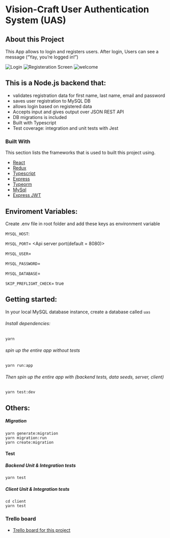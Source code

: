 # Vision-Craft User Authentication System (UAS)

## About this Project
This App allows to login and registers users. After login, Users can see a message (“Yay, you’re logged in!”)

![Login](https://user-images.githubusercontent.com/78776693/120108373-99bf9e00-c16d-11eb-9aa2-c77af34d4692.JPG)
![Registeration Screen](https://user-images.githubusercontent.com/78776693/120108432-c378c500-c16d-11eb-8acc-bc4ac81aebaf.JPG)
![welcome](https://user-images.githubusercontent.com/78776693/120108438-c96ea600-c16d-11eb-91eb-de6f9a34a9bc.JPG)

## This is a Node.js backend that:
* validates registration data for first name, last name, email and password
* saves user registration to MySQL DB
* allows login based on registered data
* Accepts input and gives output over JSON REST API
* DB migrations is included
* Built with Typescript
* Test coverage: integration and unit tests with Jest


### Built With
This section lists the frameworks that is used to built this project using.
* [React](https://reactjs.org/#)
* [Redux](https://redux.js.org/#)
* [Typescript](https://www.typescriptlang.org/docs/home.html)
* [Express](https://expressjs.com/)
* [Typeorm](https://typeorm.io/#/)
* [MySql](https://www.mysql.com/)
* [Express JWT](https://www.npmjs.com/package/express-jwt)

## Enviroment Variables:

Create .env file in root folder and add these keys as environment variable

`MYSQL_HOST`: <Database host>

`MYSQL_PORT`= <Api server port(default = 8080)>

`MYSQL_USER`= <Database User>

`MYSQL_PASSWORD`= <Database Password>

`MYSQL_DATABASE`= <Database name>

`SKIP_PREFLIGHT_CHECK`= true

## Getting started:
In your local MySQL database instance, create a database called `uas`

###### Install dependencies:
	yarn

###### spin up the entire app without tests
	yarn run:app

###### Then spin up the entire app with (backend tests, data seeds, server, client)
	yarn test:dev

## Others:
##### Migration
    yarn generate:migration
    yarn migration:run
    yarn create:migration

#### Test
##### Backend Unit & Integration tests
    yarn test

##### Client Unit & Integration tests
    cd client
	yarn test

### Trello board

* [Trello board for this project](https://trello.com/b/jz3jbpDR)

